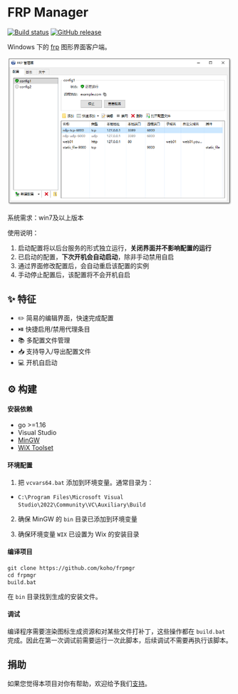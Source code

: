 # FRP Manager

[![Build status](https://img.shields.io/github/workflow/status/koho/frpmgr/Releaser)](https://github.com/koho/frpmgr/actions/workflows/releaser.yml)
[![GitHub release](https://img.shields.io/github/tag/koho/frpmgr.svg?label=release)](https://github.com/koho/frpmgr/releases)

Windows 下的 [frp](https://github.com/fatedier/frp) 图形界面客户端。

![screenshot](/docs/screenshot.png)

系统需求：win7及以上版本

使用说明：
1. 启动配置将以后台服务的形式独立运行，**关闭界面并不影响配置的运行**
2. 已启动的配置，**下次开机会自动启动**，除非手动禁用自启
3. 通过界面修改配置后，会自动重启该配置的实例
4. 手动停止配置后，该配置将不会开机自启

## :sparkles: 特征

* :pencil2: 简易的编辑界面，快速完成配置
* :play_or_pause_button: 快捷启用/禁用代理条目
* 📚 多配置文件管理
* :inbox_tray: 支持导入/导出配置文件
* :computer: 开机自启动

## :gear: 构建

#### 安装依赖
- go >=1.16
- Visual Studio
- [MinGW](https://www.mingw-w64.org/)
- [WiX Toolset](https://wixtoolset.org/)

#### 环境配置

1. 把 `vcvars64.bat` 添加到环境变量。通常目录为：
- `C:\Program Files\Microsoft Visual Studio\2022\Community\VC\Auxiliary\Build`

2. 确保 MinGW 的 `bin` 目录已添加到环境变量

3. 确保环境变量 `WIX` 已设置为 Wix 的安装目录

#### 编译项目

```shell
git clone https://github.com/koho/frpmgr
cd frpmgr
build.bat
```

在 `bin` 目录找到生成的安装文件。

#### 调试

编译程序需要渲染图标生成资源和对某些文件打补丁，这些操作都在 `build.bat` 完成。因此在第一次调试前需要运行一次此脚本，后续调试不需要再执行该脚本。

## 捐助

如果您觉得本项目对你有帮助，欢迎给予我们[支持](/docs/donate-wechat.jpg)。
